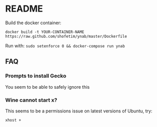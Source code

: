 # README

Build the docker container:

`docker build -t YOUR-CONTAINER-NAME https://raw.github.com/shofetim/ynab/master/Dockerfile`

Run with:
`sudo setenforce 0 && docker-compose run ynab`

## FAQ

### Prompts to install Gecko

You seem to be able to safely ignore this

### Wine cannot start x?

This seems to be a permissions issue on latest versions of Ubuntu, try:

`xhost +`
